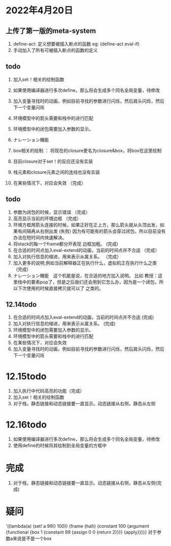 # 2022年4月20日
## 上传了第一版的meta-system
1. define-act: 定义想要被插入断点的函数 eg: (define-act eval-if)
2. 手动加入了所有可被插入断点的函数的定义


## todo
1. 加入set！相关的绘制函数

1. 如果使用编译器进行多次define，那么将会生成多个同名全局变量，待修改
1. 加入变量寻找时的动画，例如目前寻找的参数进行闪烁，然后肩头闪烁，然后下一个变量闪烁

1. 环境模型中的箭头需要和栈中的进行匹配
1. 环境模型中的闭包需要加入参数的显示。
1. ナレーション機能
1. box相关的绘制 ： 将现在的closure更名为closure&box，将box在这里绘制
1. 目前closure对于set！的反应还没有实装
1. 栈元素和closure元素之间的连线也没有实装
1. 在某些情况下，对应会失效 （完成）


## todo
1. 参数为闭包的时候，显示错误 （完成）
2. 高亮显示当前的环境边框 （完成）
3. 环境方框用箭头连接的时候，如果正好在正上方，那么箭头就从头顶出发，如果有间隔再从右侧出发 (失败)
      因为有可能有的箭头会穿过闭包，所以目前没有办法在短时间内快速解决。
4. 将stack的每一个frame都分开表现 边框加粗。 (完成)
5. 在合适的时间点加入eval-extend的动画，当前的时间点并不合适 （完成）
6. 加入对执行信息的缩进，用来表示从属关系。 （完成）
7. 加入更多的说明,例如当前解释器正在执行什么，虚拟机正在执行什么之类 （完成）
8. ナレーション機能　这个机能是说，在合适的地方加入说明。
      比如 教授：这里栈中的要素pop了，但是之后我们还会用到它怎么办，因为是一个闭包，所以下次使用的时候直接拷贝就可以了 之类的。



## 12.14todo
1. 在合适的时间点加入eval-extend的动画，当前的时间点并不合适 (完成)
2. 加入对执行信息的缩进，用来表示从属关系。 (完成)
3. 环境模型中的闭包需要加入参数的显示。
4. 环境模型中的箭头需要和栈中的进行匹配
5. 在某些情况下，对应会失效
6. 加入变量寻找时的动画，例如目前寻找的参数进行闪烁，然后肩头闪烁，然后下一个变量闪烁

# 12.15todo
1. 加入执行中代码高亮的功能（完成）
2. 加入set！相关的绘制函数
3. 对于栈，静态链接和动态链接要一直显示。动态链接从右侧，静态从左侧


# 12.16todo
1. 如果使用编译器进行多次define，那么将会生成多个同名全局变量，待修改
1. 使用define的时候将其绘制到全局变量的方框中


# 完成

1. 对于栈，静态链接和动态链接要一直显示。动态链接从右侧，静态从左侧(完成)



# 疑问

'((lambda(a) (set! a 99)) 100))
{frame
 {halt}
 {constant
  100
  {argument {functional {box 1 {constant 99 {assign 0 0 {return 2}}}} {apply}}}}}
对于参数a来说是不是一个box




